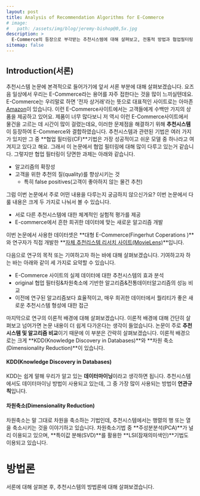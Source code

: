 ```yaml
---
layout: post
title: Analysis of Recommendation Algorithms for E-Commerce
# image: 
#   path: /assets/img/blog/jeremy-bishop@0,5x.jpg
description: >
  E-Commerce의 등장으로 부각받는 추천시스템에 대해 살펴보고, 전통적 방법과 협업필터링 방법을 비교해보는 논문입니다.
sitemap: false
---
```


<!-- Version 9 is the most complete version of Hydejack yet.
{:.lead}

[Modernized](#linking-in-style) [design](#whats-in-the-cards), [big headlines](#ready-for-the-big-screen), big new features: [Built-In Search](#built-in-search), [Sticky Table of Contents](#sticky-table-of-contents), and [Auto-Hiding Navbar](#auto-hiding-navbar). That [and more](#and-much-more) is Hydejack 9.

- Table of Contents
{:toc .large-only} -->
## Introduction(서론)

추천시스템 논문에 본격적으로 들어가기에 앞서 서론 부분에 대해 살펴보겠습니다. 
요즈음 일상에서 우리는 E-Commerce라는 용어를 자주 접한다는 것을 많이 느끼실텐데요.
E-Commerce는 우리말로 하면 '전자 상거래'라는 뜻으로 대표적인 사이트로는 
아마존[Amazon](https://www.amazon.com/)이 있습니다. 이런 E-Commerce사이트에서는
고객들에게 수백만 가지의 상품을 제공하고 있어요. 제품이 너무 많다보니 저 역시 
이런 E-Commerce사이트에서 물건을 고르는 데 시간이 많이 걸렸는데요, 
이러한 문제점을 해결하기 위해 **추천시스템**이 등장하여 E-Commerce와 결합하였습니다.
추천시스템과 관련된 기법은 여러 가지가 있지만 그 중 **협업 필터링(CF)**기법은
가장 성공적이고 쉬운 모델 중 하나라고 여겨지고 있다고 해요. 그래서 이 논문에서 
협업 필터링에 대해 많이 다루고 있는거 같습니다. 그렇지만 협업 필터링이 당면한 과제는 
아래와 같습니다. 
- 알고리즘의 확장성
- 고객을 위한 추천의 질(quality)를 향상시키는 것
   - 특히 false positives(고객이 좋아하지 않는 물건 추천)

그럼 이번 논문에서 주로 어떤 내용을 다루는지 궁금하지 않으신가요?
이번 논문에서 다룰 내용은 크게 두 가지로 나눠서 볼 수 있습니다.
- 서로 다른 추천시스템에 대한 체계적인 실험적 평가를 제공
- E-commerce에서 흔한 희귀한 데이터에 맞는 새로운 알고리즘 개발

이번 논문에서 사용한 데이터셋은 **대형 E-Commerce(Fingerhut Coperations )**와
연구자가 직접 개발한 **[자체 추천리스템 리서치 사이트(MovieLens)](www.movielens.umn.edu)**입니다.

다음으로 연구의 목적 또는 기여하고자 하는 바에 대해 살펴보겠습니다. 
기여하고자 하는 바는 아래와 같이 세 가지로 요약할 수 있습니다.
- E-Commerce 사이트의 실제 데이터에 대한 추천시스템의 효과 분석
- original 협업 필터링&차원축소에 기반한 알고리즘&전통데이터알고리즘의 성능 비교
- 이전에 연구된 알고리즘보다 효율적이고, 매우 희귀한 데이터에서 퀄리티가 좋은 
  새로운 추천시스템 형성에 대한 접근

마지막으로 연구의 이론적 배경에 대해 살펴보겠습니다. 이론적 배경에 대해 간단히 살펴보고 넘어가면
논문 내용이 더 쉽게 다가온다는 생각이 들었습니다. 논문이 주로 **추천시스템 및 알고리즘 비교**이기 때문에
이 부분은 간략히 살펴보겠습니다. 이론적 배경으로는 크게 **KDD(Knowledge Discovery in Databases)**와
**차원 축소(Dimensionality Reduction)**이 있습니다. 
#### KDD(Knowledge Discovery in Databases)

KDD는 쉽게 말해 우리가 알고 있는 **데이터마이닝**이라고 생각하면 됩니다.
추천시스템에서도 데이터마이닝 방법이 사용되고 있는데, 
그 중 가장 많이 사용되는 방법이 **연관규칙**입니다. 
#### 차원축소(Dimensionality Reduction)

차원축소는 말 그대로 차원을 축소하는 기법인데, 추천시스템에서는
행렬의 행 또는 열을 축소시키는 것을 이야기하고 있습니다. 
차원축소기법 중 **주성분분석(PCA)**가 널리 이용되고 있으며,
**특이값 분해(SVD)**를 활용한 **LSI(잠재의미색인)**기법도 이용되고 있습니다.
# 방법론

서론에 대해 살펴본 후, 추천시스템의 방법론에 대해 살펴보겠습니다.
